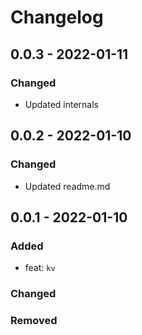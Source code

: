 # Changelog

## 0.0.3 - 2022-01-11

### Changed

- Updated internals

## 0.0.2 - 2022-01-10

### Changed

- Updated readme.md

## 0.0.1 - 2022-01-10

### Added

- feat: `kv`

### Changed

### Removed
